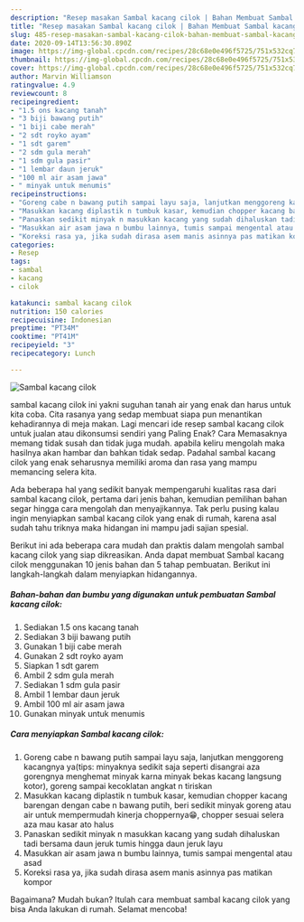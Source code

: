 ```yaml
---
description: "Resep masakan Sambal kacang cilok | Bahan Membuat Sambal kacang cilok Yang Enak Dan Mudah"
title: "Resep masakan Sambal kacang cilok | Bahan Membuat Sambal kacang cilok Yang Enak Dan Mudah"
slug: 485-resep-masakan-sambal-kacang-cilok-bahan-membuat-sambal-kacang-cilok-yang-enak-dan-mudah
date: 2020-09-14T13:56:30.890Z
image: https://img-global.cpcdn.com/recipes/28c68e0e496f5725/751x532cq70/sambal-kacang-cilok-foto-resep-utama.jpg
thumbnail: https://img-global.cpcdn.com/recipes/28c68e0e496f5725/751x532cq70/sambal-kacang-cilok-foto-resep-utama.jpg
cover: https://img-global.cpcdn.com/recipes/28c68e0e496f5725/751x532cq70/sambal-kacang-cilok-foto-resep-utama.jpg
author: Marvin Williamson
ratingvalue: 4.9
reviewcount: 8
recipeingredient:
- "1.5 ons kacang tanah"
- "3 biji bawang putih"
- "1 biji cabe merah"
- "2 sdt royko ayam"
- "1 sdt garem"
- "2 sdm gula merah"
- "1 sdm gula pasir"
- "1 lembar daun jeruk"
- "100 ml air asam jawa"
- " minyak untuk menumis"
recipeinstructions:
- "Goreng cabe n bawang putih sampai layu saja, lanjutkan menggoreng kacangnya ya(tips: minyaknya sedikit saja seperti disangrai aza gorengnya menghemat minyak karna minyak bekas kacang langsung kotor), goreng sampai kecoklatan angkat n tiriskan"
- "Masukkan kacang diplastik n tumbuk kasar, kemudian chopper kacang barengan dengan cabe n bawang putih, beri sedikit minyak goreng atau air untuk mempermudah kinerja choppernya😁, chopper sesuai selera aza mau kasar ato halus"
- "Panaskan sedikit minyak n masukkan kacang yang sudah dihaluskan tadi bersama daun jeruk tumis hingga daun jeruk layu"
- "Masukkan air asam jawa n bumbu lainnya, tumis sampai mengental atau asad"
- "Koreksi rasa ya, jika sudah dirasa asem manis asinnya pas matikan kompor"
categories:
- Resep
tags:
- sambal
- kacang
- cilok

katakunci: sambal kacang cilok 
nutrition: 150 calories
recipecuisine: Indonesian
preptime: "PT34M"
cooktime: "PT41M"
recipeyield: "3"
recipecategory: Lunch

---
```



![Sambal kacang cilok](https://img-global.cpcdn.com/recipes/28c68e0e496f5725/751x532cq70/sambal-kacang-cilok-foto-resep-utama.jpg)


sambal kacang cilok ini yakni suguhan tanah air yang enak dan harus untuk kita coba. Cita rasanya yang sedap membuat siapa pun menantikan kehadirannya di meja makan.
Lagi mencari ide resep sambal kacang cilok untuk jualan atau dikonsumsi sendiri yang Paling Enak? Cara Memasaknya memang tidak susah dan tidak juga mudah. apabila keliru mengolah maka hasilnya akan hambar dan bahkan tidak sedap. Padahal sambal kacang cilok yang enak seharusnya memiliki aroma dan rasa yang mampu memancing selera kita.



Ada beberapa hal yang sedikit banyak mempengaruhi kualitas rasa dari sambal kacang cilok, pertama dari jenis bahan, kemudian pemilihan bahan segar hingga cara mengolah dan menyajikannya. Tak perlu pusing kalau ingin menyiapkan sambal kacang cilok yang enak di rumah, karena asal sudah tahu triknya maka hidangan ini mampu jadi sajian spesial.


Berikut ini ada beberapa cara mudah dan praktis dalam mengolah sambal kacang cilok yang siap dikreasikan. Anda dapat membuat Sambal kacang cilok menggunakan 10 jenis bahan dan 5 tahap pembuatan. Berikut ini langkah-langkah dalam menyiapkan hidangannya.

<!--inarticleads1-->

##### Bahan-bahan dan bumbu yang digunakan untuk pembuatan Sambal kacang cilok:

1. Sediakan 1.5 ons kacang tanah
1. Sediakan 3 biji bawang putih
1. Gunakan 1 biji cabe merah
1. Gunakan 2 sdt royko ayam
1. Siapkan 1 sdt garem
1. Ambil 2 sdm gula merah
1. Sediakan 1 sdm gula pasir
1. Ambil 1 lembar daun jeruk
1. Ambil 100 ml air asam jawa
1. Gunakan  minyak untuk menumis




<!--inarticleads2-->

##### Cara menyiapkan Sambal kacang cilok:

1. Goreng cabe n bawang putih sampai layu saja, lanjutkan menggoreng kacangnya ya(tips: minyaknya sedikit saja seperti disangrai aza gorengnya menghemat minyak karna minyak bekas kacang langsung kotor), goreng sampai kecoklatan angkat n tiriskan
1. Masukkan kacang diplastik n tumbuk kasar, kemudian chopper kacang barengan dengan cabe n bawang putih, beri sedikit minyak goreng atau air untuk mempermudah kinerja choppernya😁, chopper sesuai selera aza mau kasar ato halus
1. Panaskan sedikit minyak n masukkan kacang yang sudah dihaluskan tadi bersama daun jeruk tumis hingga daun jeruk layu
1. Masukkan air asam jawa n bumbu lainnya, tumis sampai mengental atau asad
1. Koreksi rasa ya, jika sudah dirasa asem manis asinnya pas matikan kompor




Bagaimana? Mudah bukan? Itulah cara membuat sambal kacang cilok yang bisa Anda lakukan di rumah. Selamat mencoba!
